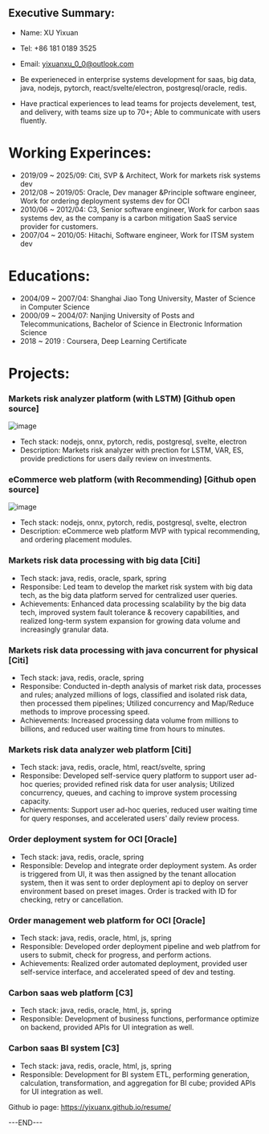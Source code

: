 ## Executive Summary:
* Name: XU Yixuan
* Tel: +86 181 0189 3525
* Email: yixuanxu_0_0@outlook.com


* Be experieneced in enterprise systems development for saas, big data, java, nodejs, pytorch, react/svelte/electron, postgresql/oracle, redis.
* Have practical experiences to lead teams for projects develement, test, and delivery, with teams size up to 70+; Able to communicate with users fluently.


# Working Experinces:
* 2019/09 ~ 2025/09: Citi, SVP & Architect, Work for markets risk systems dev
* 2012/08 ~ 2019/05: Oracle, Dev manager &Principle software engineer, Work for ordering deployment systems dev for OCI
* 2010/06 ~ 2012/04: C3, Senior software engineer, Work for carbon saas systems dev, as the company is a carbon mitigation SaaS service provider for customers.
* 2007/04 ~ 2010/05: Hitachi, Software engineer, Work for ITSM system dev

# Educations:
* 2004/09 ~ 2007/04: Shanghai Jiao Tong University, Master of Science in Computer Science
* 2000/09 ~ 2004/07: Nanjing University of Posts and Telecommunications, Bachelor of Science in Electronic Information Science
* 2018    ~ 2019   : Coursera, Deep Learning Certificate


# Projects:

### Markets risk analyzer platform (with LSTM) [Github open source]
<img alt="image" src="https://github.com/user-attachments/assets/31e41ff1-087d-4b11-a1c8-4eea0ae3b29d" />

* Tech stack: nodejs, onnx, pytorch, redis, postgresql, svelte, electron
* Description: Markets risk analyzer with prection for LSTM, VAR, ES, provide predictions for users daily review on investments.

### eCommerce web platform (with Recommending) [Github open source]
<img alt="image" src="https://github.com/user-attachments/assets/0c803cd1-3d5c-40fe-b2d6-69625de64e2d" />

* Tech stack: nodejs, onnx, pytorch, redis, postgresql, svelte, electron
* Description: eCommerce web platform MVP with typical recommending, and ordering placement modules.


### Markets risk data processing with big data [Citi]
* Tech stack: java, redis, oracle, spark, spring
* Responsibe: Led team to develop the market risk system with big data tech, as the big data platform served for centralized user queries.
* Achievements: Enhanced data processing scalability by the big data tech, improved system fault tolerance & recovery capabilities, and realized long-term system expansion for growing data volume and increasingly granular data.

### Markets risk data processing with java concurrent for physical [Citi]
* Tech stack: java, redis, oracle, spring
* Responsibe: Conducted in-depth analysis of market risk data, processes and rules; analyzed millions of logs, classified and isolated risk data, then processed them pipelines; Utilized concurrency and Map/Reduce methods to improve processing speed.
* Achievements: Increased processing data volume from millions to billions, and reduced user waiting time from hours to minutes.


### Markets risk data analyzer web platform [Citi]
* Tech stack: java, redis, oracle, html, react/svelte, spring
* Responsibe: Developed self-service query platform to support user ad-hoc queries; provided refined risk data for user analysis; Utilized concurrency, queues, and caching to improve system processing capacity.
* Achievements: Support user ad-hoc queries, reduced user waiting time for query responses, and accelerated users' daily review process.

### Order deployment system for OCI [Oracle]
* Tech stack: java, redis, oracle, spring
* Responsible: Develop and integrate order deployment system. As order is triggered from UI, it was then assigned by the tenant allocation system, then it was sent to order deployment api to deploy on server environment based on preset images. Order is tracked with ID for checking, retry or cancellation.

### Order management web platform for OCI [Oracle]
* Tech stack: java, redis, oracle, html, js, spring
* Responsible: Developed order deployment pipeline and web platfrom for users to submit, check for progress, and perform actions.
* Achievements: Realized order automated deployment, provided user self-service interface, and accelerated speed of dev and testing.

### Carbon saas web platform [C3]
* Tech stack: java, redis, oracle, html, js, spring
* Responsible: Development of business functions,  performance optimize on backend, provided APIs for UI integration as well.

### Carbon saas BI system [C3]
* Tech stack: java, redis, oracle, html, js, spring
* Responsible: Development for BI system ETL, performing generation, calculation, transformation, and aggregation for BI cube; provided APIs for UI integration as well.


Github io page: https://yixuanx.github.io/resume/

---END---
